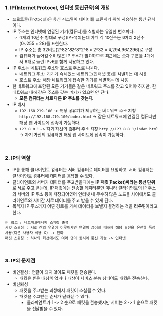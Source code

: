 ### 1. IP(Internet Protocol, 인터넷 통신규약)의 개념
- 프로토콜(Protocol)은 통신 시스템이 데이터를 교환하기 위해 사용하는 통신 규칙이다.
- IP 주소는 인터넷에 연결된 기기(컴퓨터)를 식별하는 유일한 번호이다.
  - 4개의 10진수 형태로 구성(IPv4)되는데 이때 각 10진수는 8자리 2진수(0~255 = 28)를 표현한다.
  - IP 주소는 총 32비트(2^8*2^8*2^8*2^8 = 2^32 = 4,294,967,296)로 구성
  - 컴퓨터가 늘어갈수록 많은 IP 주소가 필요하므로 최근에는 숫자 구분을 4개에서 6개로 늘린 IPv6를 함께 사용하고 있다.
- IP 주소는 네트워크 주소와 호스트 주소로 나뉜다.
  - 네트워크 주소: 기기가 속해있는 네트워크(인터넷 등)를 식별하는 데 사용
  - 호스트 주소: 해당 네트워크에 접속한 기기를 식별하는 데 사용
- 한 네트워크에 포함된 모든 기기들은 같은 네트워크 주소를 갖고 있어야 하지만, 한 네트워크 내에 같은 주소를 갖는 기기가 있으면 안 된다.
  - **모든 컴퓨터는 서로 다른 IP 주소를 갖는다.**
- IP 예시
  - `192.168.219.100` -> 특정 공유기가 제공하는 네트워크 주소 지칭 `http://192.168.219.100/index.html` -> 같은 네트워크에 연결된 컴퓨터만 해당 웹 사이트에 접속이 가능하다.
  - `127.0.0.1` -> 자기 자신의 컴퓨터 주소 지칭 `http://127.0.0.1/index.html` -> 자기 자신의 컴퓨터만 해당 웹 사이트에 접속이 가능하다.

<br/>

### 2. IP의 역할
- IP를 통해 클라이언트 컴퓨터는 서버 컴퓨터로 데이터를 요청하고, 서버 컴퓨터는 클라이언트 컴퓨터에 데이터를 응답할 수 있다.
- 클라이언트와 서버가 데이터를 주고받을때에는 **IP 패킷(Packet)이라는 통신 단위**로 서로 주고 받는데, IP 패킷에는 전송할 데이터뿐만 아니라 클라이언트의 IP 주소와 서버의 IP 주소 등이 저장되어있어 인터넷 내 무수히 많은 노드들 사이에서도 클라이언트와 서버간 서로 데이터를 주고 받을 수 있게 된다.
- 목적지 IP 주소까지 어떤 경로를 거쳐 데이터를 보낼지 결정하는 것을 **라우팅**이라고 한다.
```
※ 참고 : 네트워크에서의 스위칭 종류
서킷 스위칭 : 서로 간의 연결이 이루어지면 연결이 끊어질 때까지 해당 회선을 온전히 독점 사용(다른 사용자 이용 X) -> 전화
패킷 스위칭 : 하나의 회선에서도 여러 명이 동시에 통신 가능 -> 인터넷
```

<br/>

### 3. IP의 문제점
- 비연결성 : 연결이 되지 않아도 패킷을 전송한다.
  - 패킷을 받을 대상이 없거나 대상이 서비스 불능 상태여도 패킷을 전송한다.
- 비신뢰성
  - 패킷을 주고받는 과정에서 패킷이 소실될 수 있다.
  - 패킷을 주고받는 순서가 달라질 수 있다.
    - 클라이언트가 1 -> 2 순으로 패킷을 전송했지만 서버는 2 -> 1 순으로 패킷을 전달받을 수 있다.

<br/>
